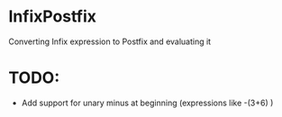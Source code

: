 # InfixPostfix
Converting Infix expression to Postfix and evaluating it
# TODO: 
 - Add support for unary minus at beginning (expressions like -(3+6) )
